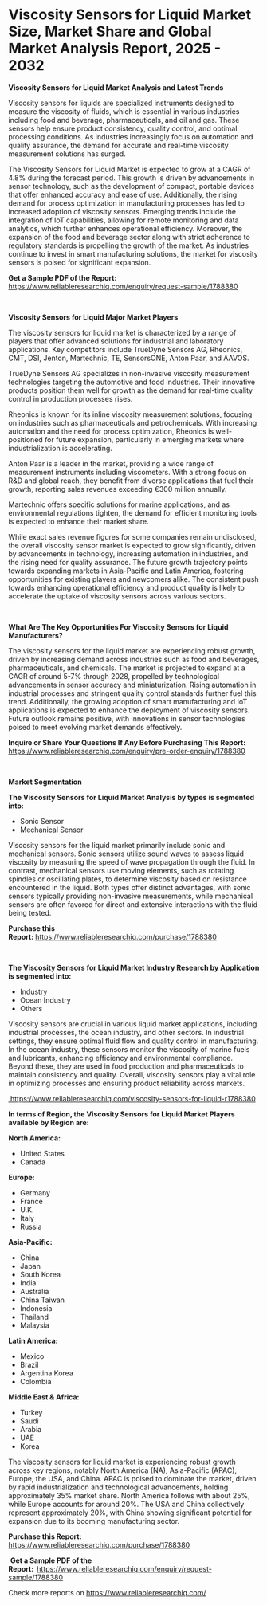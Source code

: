 <p><h1>Viscosity Sensors for Liquid Market Size, Market Share and Global Market Analysis Report, 2025 - 2032</h1></p><p><strong>Viscosity Sensors for Liquid Market Analysis and Latest Trends</strong></p>
<p><p>Viscosity sensors for liquids are specialized instruments designed to measure the viscosity of fluids, which is essential in various industries including food and beverage, pharmaceuticals, and oil and gas. These sensors help ensure product consistency, quality control, and optimal processing conditions. As industries increasingly focus on automation and quality assurance, the demand for accurate and real-time viscosity measurement solutions has surged.</p><p>The Viscosity Sensors for Liquid Market is expected to grow at a CAGR of 4.8% during the forecast period. This growth is driven by advancements in sensor technology, such as the development of compact, portable devices that offer enhanced accuracy and ease of use. Additionally, the rising demand for process optimization in manufacturing processes has led to increased adoption of viscosity sensors. Emerging trends include the integration of IoT capabilities, allowing for remote monitoring and data analytics, which further enhances operational efficiency. Moreover, the expansion of the food and beverage sector along with strict adherence to regulatory standards is propelling the growth of the market. As industries continue to invest in smart manufacturing solutions, the market for viscosity sensors is poised for significant expansion.</p></p>
<p><strong>Get a Sample PDF of the Report:&nbsp;</strong> <a href="https://www.reliableresearchiq.com/enquiry/request-sample/1788380?utm_campaign=2140&utm_medium=2&utm_source=Github&utm_content=ia&utm_term=27022025&utm_id=viscosity-sensors-for-liquid">https://www.reliableresearchiq.com/enquiry/request-sample/1788380</a></p>
<p>&nbsp;</p>
<p><strong>Viscosity Sensors for Liquid Major Market Players</strong></p>
<p><p>The viscosity sensors for liquid market is characterized by a range of players that offer advanced solutions for industrial and laboratory applications. Key competitors include TrueDyne Sensors AG, Rheonics, CMT, DSI, Jenton, Martechnic, TE, SensorsONE, Anton Paar, and AAVOS. </p><p>TrueDyne Sensors AG specializes in non-invasive viscosity measurement technologies targeting the automotive and food industries. Their innovative products position them well for growth as the demand for real-time quality control in production processes rises. </p><p>Rheonics is known for its inline viscosity measurement solutions, focusing on industries such as pharmaceuticals and petrochemicals. With increasing automation and the need for process optimization, Rheonics is well-positioned for future expansion, particularly in emerging markets where industrialization is accelerating. </p><p>Anton Paar is a leader in the market, providing a wide range of measurement instruments including viscometers. With a strong focus on R&D and global reach, they benefit from diverse applications that fuel their growth, reporting sales revenues exceeding €300 million annually. </p><p>Martechnic offers specific solutions for marine applications, and as environmental regulations tighten, the demand for efficient monitoring tools is expected to enhance their market share. </p><p>While exact sales revenue figures for some companies remain undisclosed, the overall viscosity sensor market is expected to grow significantly, driven by advancements in technology, increasing automation in industries, and the rising need for quality assurance. The future growth trajectory points towards expanding markets in Asia-Pacific and Latin America, fostering opportunities for existing players and newcomers alike. The consistent push towards enhancing operational efficiency and product quality is likely to accelerate the uptake of viscosity sensors across various sectors.</p></p>
<p>&nbsp;</p>
<p><strong>What Are The Key Opportunities For Viscosity Sensors for Liquid Manufacturers?</strong></p>
<p><p>The viscosity sensors for the liquid market are experiencing robust growth, driven by increasing demand across industries such as food and beverages, pharmaceuticals, and chemicals. The market is projected to expand at a CAGR of around 5-7% through 2028, propelled by technological advancements in sensor accuracy and miniaturization. Rising automation in industrial processes and stringent quality control standards further fuel this trend. Additionally, the growing adoption of smart manufacturing and IoT applications is expected to enhance the deployment of viscosity sensors. Future outlook remains positive, with innovations in sensor technologies poised to meet evolving market demands effectively.</p></p>
<p><strong>Inquire or Share Your Questions If Any Before Purchasing This Report:</strong> <a href="https://www.reliableresearchiq.com/enquiry/pre-order-enquiry/1788380?utm_campaign=2140&utm_medium=2&utm_source=Github&utm_content=ia&utm_term=27022025&utm_id=viscosity-sensors-for-liquid">https://www.reliableresearchiq.com/enquiry/pre-order-enquiry/1788380</a></p>
<p>&nbsp;</p>
<p><strong>Market Segmentation</strong></p>
<p><strong>The Viscosity Sensors for Liquid Market Analysis by types is segmented into:</strong></p>
<p><ul><li>Sonic Sensor</li><li>Mechanical Sensor</li></ul></p>
<p><p>Viscosity sensors for the liquid market primarily include sonic and mechanical sensors. Sonic sensors utilize sound waves to assess liquid viscosity by measuring the speed of wave propagation through the fluid. In contrast, mechanical sensors use moving elements, such as rotating spindles or oscillating plates, to determine viscosity based on resistance encountered in the liquid. Both types offer distinct advantages, with sonic sensors typically providing non-invasive measurements, while mechanical sensors are often favored for direct and extensive interactions with the fluid being tested.</p></p>
<p><strong>Purchase this Report:&nbsp;</strong><a href="https://www.reliableresearchiq.com/purchase/1788380?utm_campaign=2140&utm_medium=2&utm_source=Github&utm_content=ia&utm_term=27022025&utm_id=viscosity-sensors-for-liquid">https://www.reliableresearchiq.com/purchase/1788380</a></p>
<p>&nbsp;</p>
<p><strong>The Viscosity Sensors for Liquid Market Industry Research by Application is segmented into:</strong></p>
<p><ul><li>Industry</li><li>Ocean Industry</li><li>Others</li></ul></p>
<p><p>Viscosity sensors are crucial in various liquid market applications, including industrial processes, the ocean industry, and other sectors. In industrial settings, they ensure optimal fluid flow and quality control in manufacturing. In the ocean industry, these sensors monitor the viscosity of marine fuels and lubricants, enhancing efficiency and environmental compliance. Beyond these, they are used in food production and pharmaceuticals to maintain consistency and quality. Overall, viscosity sensors play a vital role in optimizing processes and ensuring product reliability across markets.</p></p>
<p><a href="https://www.reliableresearchiq.com/viscosity-sensors-for-liquid-r1788380?utm_campaign=2140&utm_medium=2&utm_source=Github&utm_content=ia&utm_term=27022025&utm_id=viscosity-sensors-for-liquid">&nbsp;https://www.reliableresearchiq.com/viscosity-sensors-for-liquid-r1788380</a></p>
<p><strong>In terms of Region, the Viscosity Sensors for Liquid Market Players available by Region are:</strong></p>
<p>
    <p> <strong> North America: </strong>
        <ul>
            <li>United States</li>
            <li>Canada</li>
        </ul>
        </p> 
    <p> <strong> Europe: </strong>
        <ul>
            <li>Germany</li>
            <li>France</li>
            <li>U.K.</li>
            <li>Italy</li>
            <li>Russia</li>
        </ul>
        </p> 
    <p> <strong> Asia-Pacific: </strong>
        <ul>
            <li>China</li>
            <li>Japan</li>
            <li>South Korea</li>
            <li>India</li>
            <li>Australia</li>
            <li>China Taiwan</li>
            <li>Indonesia</li>
            <li>Thailand</li>
            <li>Malaysia</li>
        </ul>
        </p> 
    <p> <strong> Latin America: </strong>
        <ul>
            <li>Mexico</li>
            <li>Brazil</li>
            <li>Argentina Korea</li>
            <li>Colombia</li>
        </ul>
        </p> 
    <p> <strong> Middle East & Africa: </strong>
        <ul>
            <li>Turkey</li>
            <li>Saudi</li>
            <li>Arabia</li>
            <li>UAE</li>
            <li>Korea</li>
        </ul>
    </p>
    </p>
<p><p>The viscosity sensors for liquid market is experiencing robust growth across key regions, notably North America (NA), Asia-Pacific (APAC), Europe, the USA, and China. APAC is poised to dominate the market, driven by rapid industrialization and technological advancements, holding approximately 35% market share. North America follows with about 25%, while Europe accounts for around 20%. The USA and China collectively represent approximately 20%, with China showing significant potential for expansion due to its booming manufacturing sector.</p></p>
<p><strong>Purchase this Report: </strong><a href="https://www.reliableresearchiq.com/purchase/1788380?utm_campaign=2140&utm_medium=2&utm_source=Github&utm_content=ia&utm_term=27022025&utm_id=viscosity-sensors-for-liquid">https://www.reliableresearchiq.com/purchase/1788380</a></p>
<p>&nbsp;<strong>Get a Sample PDF of the Report:&nbsp;&nbsp;</strong><a href="https://www.reliableresearchiq.com/enquiry/request-sample/1788380?utm_campaign=2140&utm_medium=2&utm_source=Github&utm_content=ia&utm_term=27022025&utm_id=viscosity-sensors-for-liquid">https://www.reliableresearchiq.com/enquiry/request-sample/1788380</a></p>
<p><strong></strong></p>
<p>Check more reports on <a href="https://www.reliableresearchiq.com/?utm_campaign=2140&utm_medium=2&utm_source=Github&utm_content=ia&utm_term=27022025&utm_id=viscosity-sensors-for-liquid">https://www.reliableresearchiq.com/</a></p>